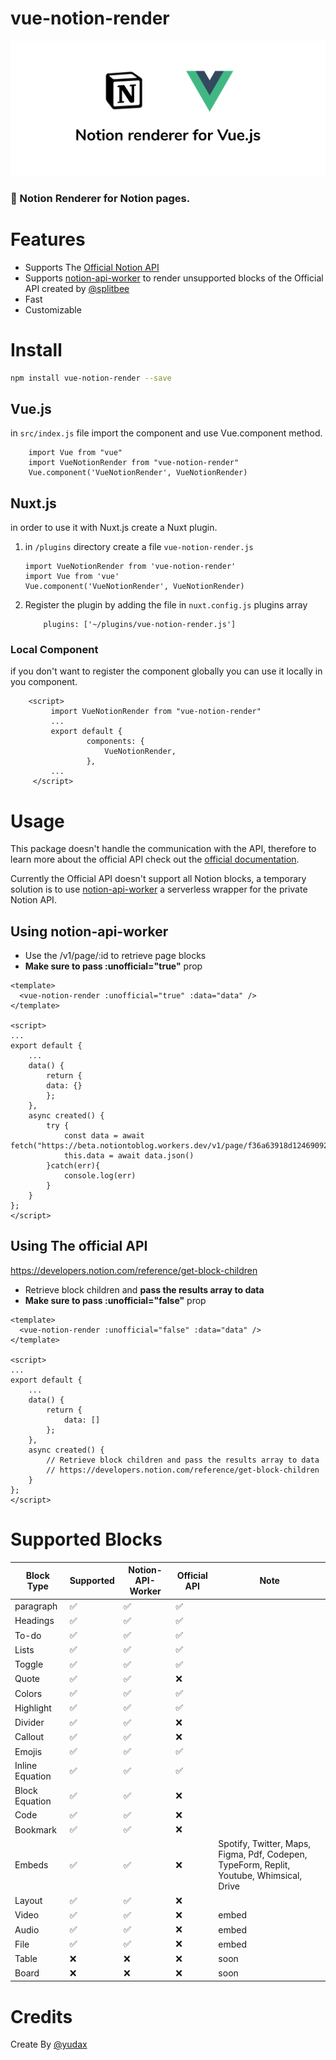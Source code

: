 # vue-notion-render

![vue-notion-render](thumbnail.png)

### 📜 Notion Renderer for Notion pages.

# Features

- Supports The [Official Notion API](https://developers.notion.com/reference/intro)
- Supports [notion-api-worker](https://github.com/splitbee/notion-api-worker) to render unsupported blocks of the Official API created by [@splitbee](https://github.com/splitbee)
- Fast
- Customizable

# Install

```bash
npm install vue-notion-render --save
```

## Vue.js

in `src/index.js` file import the component and use Vue.component method.

```
    import Vue from "vue"
    import VueNotionRender from "vue-notion-render"
    Vue.component('VueNotionRender', VueNotionRender)
```

## Nuxt.js

in order to use it with Nuxt.js create a Nuxt plugin.

1. in `/plugins` directory create a file `vue-notion-render.js`

   ```
   import VueNotionRender from 'vue-notion-render'
   import Vue from 'vue'
   Vue.component('VueNotionRender', VueNotionRender)
   ```

2. Register the plugin by adding the file in `nuxt.config.js` plugins array

   ```
       plugins: ['~/plugins/vue-notion-render.js']
   ```

### Local Component

if you don't want to register the component globally you can use it locally in you component.

```
    <script>
         import VueNotionRender from "vue-notion-render"
         ...
         export default {
                 components: {
                     VueNotionRender,
                 },
         ...
     </script>
```

# Usage

This package doesn't handle the communication with the API, therefore to learn more about the official API check out the [official documentation](https://developers.notion.com/reference/intro).

Currently the Official API doesn't support all Notion blocks, a temporary solution is to use [notion-api-worker](https://github.com/splitbee/notion-api-worker) a serverless wrapper for the private Notion API.

## Using notion-api-worker

- Use the /v1/page/:id to retrieve page blocks
- **Make sure to pass :unofficial="true"** prop

```vue
<template>
  <vue-notion-render :unofficial="true" :data="data" />
</template>

<script>
...
export default {
    ...
    data() {
        return {
        data: {}
        };
    },
    async created() {
        try {
            const data = await fetch("https://beta.notiontoblog.workers.dev/v1/page/f36a63918d1246909206813dcec928ea")
            this.data = await data.json()
        }catch(err){
            console.log(err)
        }
    }
};
</script>
```

## Using The official API

https://developers.notion.com/reference/get-block-children

- Retrieve block children and **pass the results array to data**
- **Make sure to pass :unofficial="false"** prop

```vue
<template>
  <vue-notion-render :unofficial="false" :data="data" />
</template>

<script>
...
export default {
    ...
    data() {
        return {
            data: []
        };
    },
    async created() {
        // Retrieve block children and pass the results array to data
        // https://developers.notion.com/reference/get-block-children
    }
};
</script>
```

# Supported Blocks

| Block Type      | Supported | Notion-API-Worker | Official API | Note                                                                                     |
| --------------- | --------- | ----------------- | ------------ | ---------------------------------------------------------------------------------------- |
| paragraph       | ✅        | ✅                | ✅           |                                                                                          |
| Headings        | ✅        | ✅                | ✅           |                                                                                          |
| To-do           | ✅        | ✅                | ✅           |                                                                                          |
| Lists           | ✅        | ✅                | ✅           |                                                                                          |
| Toggle          | ✅        | ✅                | ✅           |                                                                                          |
| Quote           | ✅        | ✅                | ❌           |                                                                                          |
| Colors          | ✅        | ✅                | ✅           |                                                                                          |
| Highlight       | ✅        | ✅                | ✅           |                                                                                          |
| Divider         | ✅        | ✅                | ❌           |                                                                                          |
| Callout         | ✅        | ✅                | ❌           |                                                                                          |
| Emojis          | ✅        | ✅                | ✅           |                                                                                          |
| Inline Equation | ✅        | ✅                | ✅           |                                                                                          |
| Block Equation  | ✅        | ✅                | ❌           |                                                                                          |
| Code            | ✅        | ✅                | ❌           |                                                                                          |
| Bookmark        | ✅        | ✅                | ❌           |                                                                                          |
| Embeds          | ✅        | ✅                | ❌           | Spotify, Twitter, Maps, Figma, Pdf, Codepen, TypeForm, Replit, Youtube, Whimsical, Drive |
| Layout          | ✅        | ✅                | ❌           |                                                                                          |
| Video           | ✅        | ✅                | ❌           | embed                                                                                    |
| Audio           | ✅        | ✅                | ❌           | embed                                                                                    |
| File            | ✅        | ✅                | ❌           | embed                                                                                    |
| Table           | ❌        | ❌                | ❌           | soon                                                                                     |
| Board           | ❌        | ❌                | ❌           | soon                                                                                     |

# Credits

Create By [@yudax](https://twitter.com/_yudax)
